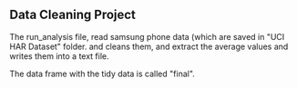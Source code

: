 ## Data Cleaning Project

The run_analysis file, read samsung phone data (which are saved in "UCI HAR Dataset" folder.
and cleans them, and extract the average values and writes them into a text file.

The data frame with the tidy data is called "final".
